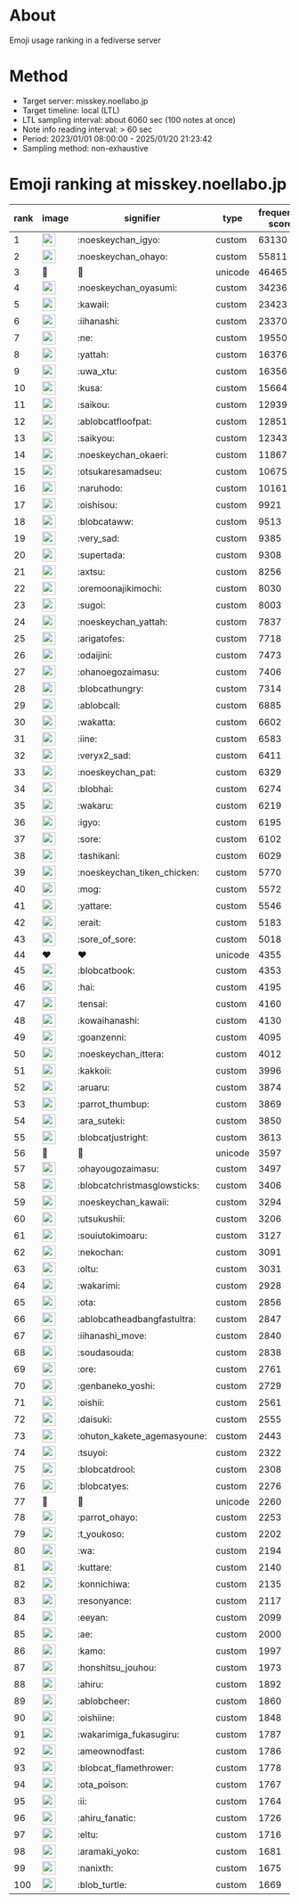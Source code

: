# About
Emoji usage ranking in a fediverse server

# Method
- Target server: misskey.noellabo.jp
- Target timeline: local (LTL)
- LTL sampling interval: about 6060 sec (100 notes at once)
- Note info reading interval: > 60 sec
- Period: 2023/01/01 08:00:00 - 2025/01/20 21:23:42 
- Sampling method: non-exhaustive

# Emoji ranking at misskey.noellabo.jp

|rank|image|signifier|type|frequency score|
|----|----|----|----|----|
|1|<img height="24" src="https://misskey.noellabo.jp/emoji/noeskeychan_igyo.webp">|:noeskeychan_igyo:|custom|63130|
|2|<img height="24" src="https://misskey.noellabo.jp/emoji/noeskeychan_ohayo.webp">|:noeskeychan_ohayo:|custom|55811|
|3|🎉|🎉|unicode|46465|
|4|<img height="24" src="https://misskey.noellabo.jp/emoji/noeskeychan_oyasumi.webp">|:noeskeychan_oyasumi:|custom|34236|
|5|<img height="24" src="https://misskey.noellabo.jp/emoji/kawaii.webp">|:kawaii:|custom|23423|
|6|<img height="24" src="https://misskey.noellabo.jp/emoji/iihanashi.webp">|:iihanashi:|custom|23370|
|7|<img height="24" src="https://misskey.noellabo.jp/emoji/ne.webp">|:ne:|custom|19550|
|8|<img height="24" src="https://misskey.noellabo.jp/emoji/yattah.webp">|:yattah:|custom|16376|
|9|<img height="24" src="https://misskey.noellabo.jp/emoji/uwa_xtu.webp">|:uwa_xtu:|custom|16356|
|10|<img height="24" src="https://misskey.noellabo.jp/emoji/kusa.webp">|:kusa:|custom|15664|
|11|<img height="24" src="https://misskey.noellabo.jp/emoji/saikou.webp">|:saikou:|custom|12939|
|12|<img height="24" src="https://misskey.noellabo.jp/emoji/ablobcatfloofpat.webp">|:ablobcatfloofpat:|custom|12851|
|13|<img height="24" src="https://misskey.noellabo.jp/emoji/saikyou.webp">|:saikyou:|custom|12343|
|14|<img height="24" src="https://misskey.noellabo.jp/emoji/noeskeychan_okaeri.webp">|:noeskeychan_okaeri:|custom|11867|
|15|<img height="24" src="https://misskey.noellabo.jp/emoji/otsukaresamadseu.webp">|:otsukaresamadseu:|custom|10675|
|16|<img height="24" src="https://misskey.noellabo.jp/emoji/naruhodo.webp">|:naruhodo:|custom|10161|
|17|<img height="24" src="https://misskey.noellabo.jp/emoji/oishisou.webp">|:oishisou:|custom|9921|
|18|<img height="24" src="https://misskey.noellabo.jp/emoji/blobcataww.webp">|:blobcataww:|custom|9513|
|19|<img height="24" src="https://misskey.noellabo.jp/emoji/very_sad.webp">|:very_sad:|custom|9385|
|20|<img height="24" src="https://misskey.noellabo.jp/emoji/supertada.webp">|:supertada:|custom|9308|
|21|<img height="24" src="https://misskey.noellabo.jp/emoji/axtsu.webp">|:axtsu:|custom|8256|
|22|<img height="24" src="https://misskey.noellabo.jp/emoji/oremoonajikimochi.webp">|:oremoonajikimochi:|custom|8030|
|23|<img height="24" src="https://misskey.noellabo.jp/emoji/sugoi.webp">|:sugoi:|custom|8003|
|24|<img height="24" src="https://misskey.noellabo.jp/emoji/noeskeychan_yattah.webp">|:noeskeychan_yattah:|custom|7837|
|25|<img height="24" src="https://misskey.noellabo.jp/emoji/arigatofes.webp">|:arigatofes:|custom|7718|
|26|<img height="24" src="https://misskey.noellabo.jp/emoji/odaijini.webp">|:odaijini:|custom|7473|
|27|<img height="24" src="https://misskey.noellabo.jp/emoji/ohanoegozaimasu.webp">|:ohanoegozaimasu:|custom|7406|
|28|<img height="24" src="https://misskey.noellabo.jp/emoji/blobcathungry.webp">|:blobcathungry:|custom|7314|
|29|<img height="24" src="https://misskey.noellabo.jp/emoji/ablobcall.webp">|:ablobcall:|custom|6885|
|30|<img height="24" src="https://misskey.noellabo.jp/emoji/wakatta.webp">|:wakatta:|custom|6602|
|31|<img height="24" src="https://misskey.noellabo.jp/emoji/iine.webp">|:iine:|custom|6583|
|32|<img height="24" src="https://misskey.noellabo.jp/emoji/veryx2_sad.webp">|:veryx2_sad:|custom|6411|
|33|<img height="24" src="https://misskey.noellabo.jp/emoji/noeskeychan_pat.webp">|:noeskeychan_pat:|custom|6329|
|34|<img height="24" src="https://misskey.noellabo.jp/emoji/blobhai.webp">|:blobhai:|custom|6274|
|35|<img height="24" src="https://misskey.noellabo.jp/emoji/wakaru.webp">|:wakaru:|custom|6219|
|36|<img height="24" src="https://misskey.noellabo.jp/emoji/igyo.webp">|:igyo:|custom|6195|
|37|<img height="24" src="https://misskey.noellabo.jp/emoji/sore.webp">|:sore:|custom|6102|
|38|<img height="24" src="https://misskey.noellabo.jp/emoji/tashikani.webp">|:tashikani:|custom|6029|
|39|<img height="24" src="https://misskey.noellabo.jp/emoji/noeskeychan_tiken_chicken.webp">|:noeskeychan_tiken_chicken:|custom|5770|
|40|<img height="24" src="https://misskey.noellabo.jp/emoji/mog.webp">|:mog:|custom|5572|
|41|<img height="24" src="https://misskey.noellabo.jp/emoji/yattare.webp">|:yattare:|custom|5546|
|42|<img height="24" src="https://misskey.noellabo.jp/emoji/erait.webp">|:erait:|custom|5183|
|43|<img height="24" src="https://misskey.noellabo.jp/emoji/sore_of_sore.webp">|:sore_of_sore:|custom|5018|
|44|❤|❤|unicode|4355|
|45|<img height="24" src="https://misskey.noellabo.jp/emoji/blobcatbook.webp">|:blobcatbook:|custom|4353|
|46|<img height="24" src="https://misskey.noellabo.jp/emoji/hai.webp">|:hai:|custom|4195|
|47|<img height="24" src="https://misskey.noellabo.jp/emoji/tensai.webp">|:tensai:|custom|4160|
|48|<img height="24" src="https://misskey.noellabo.jp/emoji/kowaihanashi.webp">|:kowaihanashi:|custom|4130|
|49|<img height="24" src="https://misskey.noellabo.jp/emoji/goanzenni.webp">|:goanzenni:|custom|4095|
|50|<img height="24" src="https://misskey.noellabo.jp/emoji/noeskeychan_ittera.webp">|:noeskeychan_ittera:|custom|4012|
|51|<img height="24" src="https://misskey.noellabo.jp/emoji/kakkoii.webp">|:kakkoii:|custom|3996|
|52|<img height="24" src="https://misskey.noellabo.jp/emoji/aruaru.webp">|:aruaru:|custom|3874|
|53|<img height="24" src="https://misskey.noellabo.jp/emoji/parrot_thumbup.webp">|:parrot_thumbup:|custom|3869|
|54|<img height="24" src="https://misskey.noellabo.jp/emoji/ara_suteki.webp">|:ara_suteki:|custom|3850|
|55|<img height="24" src="https://misskey.noellabo.jp/emoji/blobcatjustright.webp">|:blobcatjustright:|custom|3613|
|56|🍗|🍗|unicode|3597|
|57|<img height="24" src="https://misskey.noellabo.jp/emoji/ohayougozaimasu.webp">|:ohayougozaimasu:|custom|3497|
|58|<img height="24" src="https://misskey.noellabo.jp/emoji/blobcatchristmasglowsticks.webp">|:blobcatchristmasglowsticks:|custom|3406|
|59|<img height="24" src="https://misskey.noellabo.jp/emoji/noeskeychan_kawaii.webp">|:noeskeychan_kawaii:|custom|3294|
|60|<img height="24" src="https://misskey.noellabo.jp/emoji/utsukushii.webp">|:utsukushii:|custom|3206|
|61|<img height="24" src="https://misskey.noellabo.jp/emoji/souiutokimoaru.webp">|:souiutokimoaru:|custom|3127|
|62|<img height="24" src="https://misskey.noellabo.jp/emoji/nekochan.webp">|:nekochan:|custom|3091|
|63|<img height="24" src="https://misskey.noellabo.jp/emoji/oltu.webp">|:oltu:|custom|3031|
|64|<img height="24" src="https://misskey.noellabo.jp/emoji/wakarimi.webp">|:wakarimi:|custom|2928|
|65|<img height="24" src="https://misskey.noellabo.jp/emoji/ota.webp">|:ota:|custom|2856|
|66|<img height="24" src="https://misskey.noellabo.jp/emoji/ablobcatheadbangfastultra.webp">|:ablobcatheadbangfastultra:|custom|2847|
|67|<img height="24" src="https://misskey.noellabo.jp/emoji/iihanashi_move.webp">|:iihanashi_move:|custom|2840|
|68|<img height="24" src="https://misskey.noellabo.jp/emoji/soudasouda.webp">|:soudasouda:|custom|2838|
|69|<img height="24" src="https://misskey.noellabo.jp/emoji/ore.webp">|:ore:|custom|2761|
|70|<img height="24" src="https://misskey.noellabo.jp/emoji/genbaneko_yoshi.webp">|:genbaneko_yoshi:|custom|2729|
|71|<img height="24" src="https://misskey.noellabo.jp/emoji/oishii.webp">|:oishii:|custom|2561|
|72|<img height="24" src="https://misskey.noellabo.jp/emoji/daisuki.webp">|:daisuki:|custom|2555|
|73|<img height="24" src="https://misskey.noellabo.jp/emoji/ohuton_kakete_agemasyoune.webp">|:ohuton_kakete_agemasyoune:|custom|2443|
|74|<img height="24" src="https://misskey.noellabo.jp/emoji/tsuyoi.webp">|:tsuyoi:|custom|2322|
|75|<img height="24" src="https://misskey.noellabo.jp/emoji/blobcatdrool.webp">|:blobcatdrool:|custom|2308|
|76|<img height="24" src="https://misskey.noellabo.jp/emoji/blobcatyes.webp">|:blobcatyes:|custom|2276|
|77|👀|👀|unicode|2260|
|78|<img height="24" src="https://misskey.noellabo.jp/emoji/parrot_ohayo.webp">|:parrot_ohayo:|custom|2253|
|79|<img height="24" src="https://misskey.noellabo.jp/emoji/t_youkoso.webp">|:t_youkoso:|custom|2202|
|80|<img height="24" src="https://misskey.noellabo.jp/emoji/wa.webp">|:wa:|custom|2194|
|81|<img height="24" src="https://misskey.noellabo.jp/emoji/kuttare.webp">|:kuttare:|custom|2140|
|82|<img height="24" src="https://misskey.noellabo.jp/emoji/konnichiwa.webp">|:konnichiwa:|custom|2135|
|83|<img height="24" src="https://misskey.noellabo.jp/emoji/resonyance.webp">|:resonyance:|custom|2117|
|84|<img height="24" src="https://misskey.noellabo.jp/emoji/eeyan.webp">|:eeyan:|custom|2099|
|85|<img height="24" src="https://misskey.noellabo.jp/emoji/ae.webp">|:ae:|custom|2000|
|86|<img height="24" src="https://misskey.noellabo.jp/emoji/kamo.webp">|:kamo:|custom|1997|
|87|<img height="24" src="https://misskey.noellabo.jp/emoji/honshitsu_jouhou.webp">|:honshitsu_jouhou:|custom|1973|
|88|<img height="24" src="https://misskey.noellabo.jp/emoji/ahiru.webp">|:ahiru:|custom|1892|
|89|<img height="24" src="https://misskey.noellabo.jp/emoji/ablobcheer.webp">|:ablobcheer:|custom|1860|
|90|<img height="24" src="https://misskey.noellabo.jp/emoji/oishiine.webp">|:oishiine:|custom|1848|
|91|<img height="24" src="https://misskey.noellabo.jp/emoji/wakarimiga_fukasugiru.webp">|:wakarimiga_fukasugiru:|custom|1787|
|92|<img height="24" src="https://misskey.noellabo.jp/emoji/ameownodfast.webp">|:ameownodfast:|custom|1786|
|93|<img height="24" src="https://misskey.noellabo.jp/emoji/blobcat_flamethrower.webp">|:blobcat_flamethrower:|custom|1778|
|94|<img height="24" src="https://misskey.noellabo.jp/emoji/ota_poison.webp">|:ota_poison:|custom|1767|
|95|<img height="24" src="https://misskey.noellabo.jp/emoji/ii.webp">|:ii:|custom|1764|
|96|<img height="24" src="https://misskey.noellabo.jp/emoji/ahiru_fanatic.webp">|:ahiru_fanatic:|custom|1726|
|97|<img height="24" src="https://misskey.noellabo.jp/emoji/eltu.webp">|:eltu:|custom|1716|
|98|<img height="24" src="https://misskey.noellabo.jp/emoji/aramaki_yoko.webp">|:aramaki_yoko:|custom|1681|
|99|<img height="24" src="https://misskey.noellabo.jp/emoji/nanixth.webp">|:nanixth:|custom|1675|
|100|<img height="24" src="https://misskey.noellabo.jp/emoji/blob_turtle.webp">|:blob_turtle:|custom|1669|
